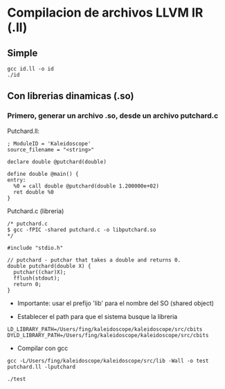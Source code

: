 # Compilacion de archivos LLVM IR (.ll)

## Simple

```
gcc id.ll -o id
./id
```

## Con librerias dinamicas (.so)

### Primero, generar un archivo .so, desde un archivo putchard.c

Putchard.ll:

```
; ModuleID = 'Kaleidoscope'
source_filename = "<string>"

declare double @putchard(double)

define double @main() {
entry:
  %0 = call double @putchard(double 1.200000e+02)
  ret double %0
}
```
Putchard.c (libreria)

```
/* putchard.c
$ gcc -fPIC -shared putchard.c -o libputchard.so
*/

#include "stdio.h"

// putchard - putchar that takes a double and returns 0.
double putchard(double X) {
  putchar((char)X);
  fflush(stdout);
  return 0;
}
```

- Importante: usar el prefijo 'lib' para el nombre del SO (shared object)

- Establecer el path para que el sistema busque la libreria

```
LD_LIBRARY_PATH=/Users/fing/kaleidoscope/kaleidoscope/src/cbits
DYLD_LIBRARY_PATH=/Users/fing/kaleidoscope/kaleidoscope/src/cbits
```

- Compilar con gcc

`gcc -L/Users/fing/kaleidoscope/kaleidoscope/src/lib -Wall -o test putchard.ll -lputchard`

`./test`

